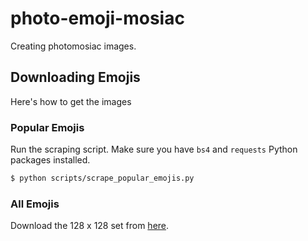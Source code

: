 # photo-emoji-mosiac

Creating photomosiac images. 

## Downloading Emojis

Here's how to get the images

### Popular Emojis

Run the scraping script. Make sure you have `bs4` and `requests` Python packages installed. 

```bash
$ python scripts/scrape_popular_emojis.py
```

### All Emojis

Download the 128 x 128 set from [here](https://emojipedia.org/emojione/3.1/).
